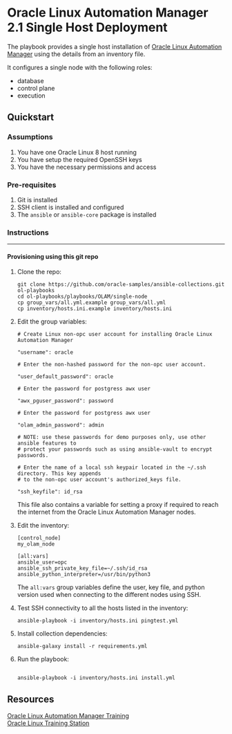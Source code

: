 # Oracle Linux Automation Manager 2.1 Single Host Deployment

The playbook provides a single host installation of [Oracle Linux Automation Manager](https://docs.oracle.com/en/operating-systems/oracle-linux-automation-manager/) using the details from an inventory file.

It configures a single node with the following roles:

- database
- control plane
- execution

## Quickstart

### Assumptions

1. You have one Oracle Linux 8 host running
1. You have setup the required OpenSSH keys
1. You have the necessary permissions and access

### Pre-requisites

1. Git is installed
1. SSH client is installed and configured
1. The `ansible` or `ansible-core` package is installed

### Instructions
---

#### Provisioning using this git repo

1. Clone the repo:

    ```
    git clone https://github.com/oracle-samples/ansible-collections.git ol-playbooks
    cd ol-playbooks/playbooks/OLAM/single-node
    cp group_vars/all.yml.example group_vars/all.yml
    cp inventory/hosts.ini.example inventory/hosts.ini
    ```

1. Edit the group variables:

    ```
    # Create Linux non-opc user account for installing Oracle Linux Automation Manager
    
    "username": oracle
    
    # Enter the non-hashed password for the non-opc user account.
    
    "user_default_password": oracle

    # Enter the password for postgress awx user

    "awx_pguser_password": password

    # Enter the password for postgress awx user

    "olam_admin_password": admin

    # NOTE: use these passwords for demo purposes only, use other ansible features to
    # protect your passwords such as using ansible-vault to encrypt passwords.
    
    # Enter the name of a local ssh keypair located in the ~/.ssh directory. This key appends
    # to the non-opc user account's authorized_keys file.
    
    "ssh_keyfile": id_rsa
    ```

    This file also contains a variable for setting a proxy if required to reach the internet from the Oracle Linux Automation Manager nodes.

1. Edit the inventory:

    ```
    [control_node]
    my_olam_node
    
    [all:vars]
    ansible_user=opc
    ansible_ssh_private_key_file=~/.ssh/id_rsa
    ansible_python_interpreter=/usr/bin/python3
    ```    
    
    The `all:vars` group variables define the user, key file, and python version used when connecting to the different nodes using SSH.

1. Test SSH connectivity to all the hosts listed in the inventory:

    ```
    ansible-playbook -i inventory/hosts.ini pingtest.yml
    ```

1. Install collection dependencies:

    ```
    ansible-galaxy install -r requirements.yml
    ```
    
1. Run the playbook:

    ```

    ansible-playbook -i inventory/hosts.ini install.yml
    ```

## Resources

[Oracle Linux Automation Manager Training](https://www.oracle.com/goto/linuxautomationlearning)    
[Oracle Linux Training Station](https://www.oracle.com/goto/oltrain)     






